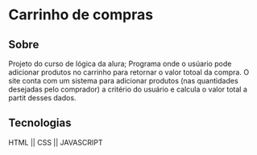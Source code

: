 <h1> Carrinho de compras </h1>

<h2> Sobre </h2>
Projeto do curso de lógica da alura; Programa onde o usúario pode adicionar produtos no carrinho para retornar o valor totoal da compra.
O site conta com um sistema para adicionar produtos (nas quantidades desejadas pelo comprador) a critério do usuário e calcula o valor total a partit desses dados.


## Tecnologias
<div>
  HTML || CSS || JAVASCRIPT
</div>
